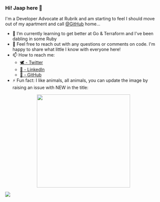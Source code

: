 ### Hi! Jaap here 👋

I'm a Developer Advocate at Rubrik and am starting to feel I should move out of my apartment and call [@GitHub](https://github.com/github) home...

- 🌱 I’m currently learning to get better at Go & Terraform and I've been dabling in some Ruby
- 💬 Feel free to reach out with any questions or comments on code. I'm happy to share what little I know with everyone here!
- 📫 How to reach me:
  - [🕊 - Twitter](https://twitter.com/@jaap_brasser/)
  - [🏢 - LinkedIn](https://www.linkedin.com/in/JaapBrasser/)
  - [🦑 - GitHub](https://github.com/jaapbrasser)
- ⚡ Fun fact: I like animals, all animals, you can update the image by raising an issue with NEW in the title: 

<p align='center'>
<kbd>
    <img height="300" src="https://github.com/jaapbrasser/jaapbrasser/blob/master/Assets/Quokka014.jpg">
</kbd>
</p>

<img src="https://visitor-badge.glitch.me/badge?page_id=jaapbrasser.visitor-badge">